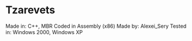 # Tzarevets
Made in: C++, MBR Coded in Assembly (x86)
Made by: Alexei_Sery
Tested in: Windows 2000, Windows XP
